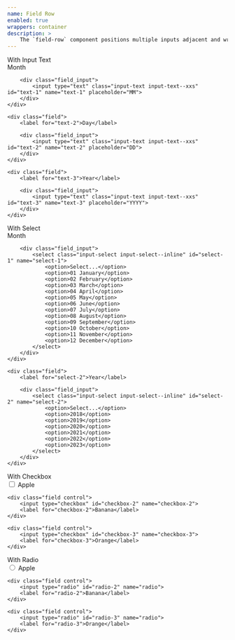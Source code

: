 ```yaml
---
name: Field Row
enabled: true
wrappers: container
description: >
    The `field-row` component positions multiple inputs adjacent and wraps properly.
---
```


<div class="dd-heading">With Input Text</div>

<div class="field-row">
    <div class="field">
        <label for="text-1">Month</label>

        <div class="field_input">
            <input type="text" class="input-text input-text--xxs" id="text-1" name="text-1" placeholder="MM">
        </div>
    </div>

    <div class="field">
        <label for="text-2">Day</label>

        <div class="field_input">
            <input type="text" class="input-text input-text--xxs" id="text-2" name="text-2" placeholder="DD">
        </div>
    </div>

    <div class="field">
        <label for="text-3">Year</label>

        <div class="field_input">
            <input type="text" class="input-text input-text--xxs" id="text-3" name="text-3" placeholder="YYYY">
        </div>
    </div>
</div>

<div class="dd-heading">With Select</div>

<div class="field-row">
    <div class="field">
        <label for="select-1">Month</label>

        <div class="field_input">
            <select class="input-select input-select--inline" id="select-1" name="select-1">
                <option>Select...</option>
                <option>01 January</option>
                <option>02 February</option>
                <option>03 March</option>
                <option>04 April</option>
                <option>05 May</option>
                <option>06 June</option>
                <option>07 July</option>
                <option>08 August</option>
                <option>09 September</option>
                <option>10 October</option>
                <option>11 November</option>
                <option>12 December</option>
            </select>
        </div>
    </div>

    <div class="field">
        <label for="select-2">Year</label>

        <div class="field_input">
            <select class="input-select input-select--inline" id="select-2" name="select-2">
                <option>Select...</option>
                <option>2018</option>
                <option>2019</option>
                <option>2020</option>
                <option>2021</option>
                <option>2022</option>
                <option>2023</option>
            </select>
        </div>
    </div>
</div>

<div class="dd-heading">With Checkbox</div>

<div class="field-row">
    <div class="field control">
        <input type="checkbox" id="checkbox-1" name="checkbox-1">
        <label for="checkbox-1">Apple</label>
    </div>

    <div class="field control">
        <input type="checkbox" id="checkbox-2" name="checkbox-2">
        <label for="checkbox-2">Banana</label>
    </div>

    <div class="field control">
        <input type="checkbox" id="checkbox-3" name="checkbox-3">
        <label for="checkbox-3">Orange</label>
    </div>
</div>

<div class="dd-heading">With Radio</div>

<div class="field-row">
    <div class="field control">
        <input type="radio" id="radio-1" name="radio">
        <label for="radio-1">Apple</label>
    </div>

    <div class="field control">
        <input type="radio" id="radio-2" name="radio">
        <label for="radio-2">Banana</label>
    </div>

    <div class="field control">
        <input type="radio" id="radio-3" name="radio">
        <label for="radio-3">Orange</label>
    </div>
</div>
